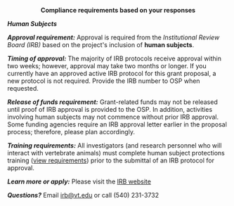 <b><center>Compliance requirements based on your responses</center></b>

<i><b>Human Subjects</b></i>

<i><b>Approval requirement:</b></i> Approval is required from the *Institutional Review Board (IRB)* based on the project's inclusion of **human subjects**.

<i><b>Timing of approval:</b></i> The majority of IRB protocols receive approval within two weeks; however, approval may take two months or longer. If you currently have an approved active IRB protocol for this grant proposal, a new protocol is not required. Provide the IRB number to OSP when requested.

<i><b>Release of funds requirement:</b></i> Grant-related funds may not be released until proof of IRB approval is provided to the OSP. In addition, activities involving human subjects may not commence without prior IRB approval. Some funding agencies require an IRB approval letter earlier in the proposal process; therefore, please plan accordingly.

<i><b>Training requirements:</b></i> All investigators (and research personnel who will interact with vertebrate animals) must complete human subject protections training ([view requirements](https://www.research.vt.edu/irb/training)) prior to the submittal of an IRB protocol for approval.

<i><b>Learn more or apply:</b></i> Please visit the [IRB website](https://www.research.vt.edu/irb)

<i><b>Questions?</b></i> Email [irb@vt.edu](irb@vt.edu) or call (540) 231-3732
